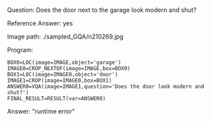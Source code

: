 Question: Does the door next to the garage look modern and shut?

Reference Answer: yes

Image path: ./sampled_GQA/n210269.jpg

Program:

```
BOX0=LOC(image=IMAGE,object='garage')
IMAGE0=CROP_NEXTOF(image=IMAGE,box=BOX0)
BOX1=LOC(image=IMAGE0,object='door')
IMAGE1=CROP(image=IMAGE0,box=BOX1)
ANSWER0=VQA(image=IMAGE1,question='Does the door look modern and shut?')
FINAL_RESULT=RESULT(var=ANSWER0)
```
Answer: "runtime error"

